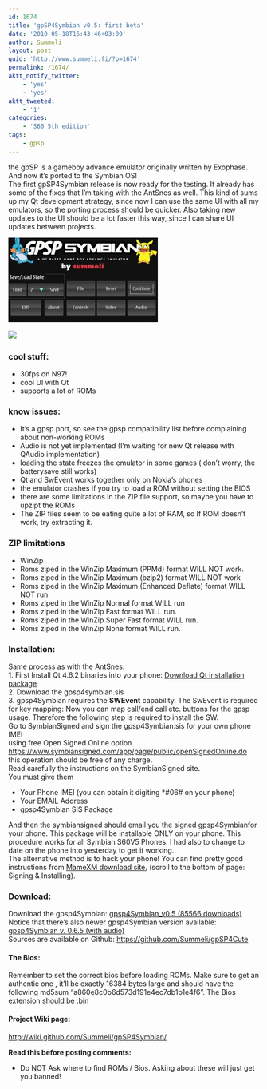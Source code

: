 ```yaml
---
id: 1674
title: 'gpSP4Symbian v0.5: first beta'
date: '2010-05-18T16:43:46+03:00'
author: Summeli
layout: post
guid: 'http://www.summeli.fi/?p=1674'
permalink: /1674/
aktt_notify_twitter:
    - 'yes'
    - 'yes'
aktt_tweeted:
    - '1'
categories:
    - 'S60 5th edition'
tags:
    - gpsp
---
```


the gpSP is a gameboy advance emulator originally written by Exophase. And now it’s ported to the Symbian OS!  
The first gpSP4Symbian release is now ready for the testing. It already has some of the fixes that I’m taking with the AntSnes as well. This kind of sums up my Qt development strategy, since now I can use the same UI with all my emulators, so the porting process should be quicker. Also taking new updates to the UI should be a lot faster this way, since I can share UI updates between projects.

![gpsp main view](/wp-content/uploads/2010/05/gpsp_mainview-300x169.jpg)

![](/wp-content/uploads/2010/04/gpsp_withDpad-300x169.png)

### cool stuff:   

- 30fps on N97!
- cool UI with Qt
- supports a lot of ROMs

### know issues:  

- It’s a gpsp port, so see the gpsp compatibility list before complaining about non-working ROMs
- Audio is not yet implemented (I’m waiting for new Qt release with QAudio implementation)
- loading the state freezes the emulator in some games ( don’t worry, the batterysave still works)
- Qt and SwEvent works together only on Nokia’s phones
- the emulator crashes if you try to load a ROM without setting the BIOS
- there are some limitations in the ZIP file support, so maybe you have to upzipt the ROMs
- The ZIP files seem to be eating quite a lot of RAM, so If ROM doesn’t work, try extracting it.

### ZIP limitations   

- WinZip
- Roms ziped in the WinZip Maximum (PPMd) format WILL NOT work.
- Roms ziped in the WinZip Maximum (bzip2) format WILL NOT work
- Roms ziped in the WinZip Maximum (Enhanced Deflate) format WILL NOT run
- Roms ziped in the WinZip Normal format WILL run
- Roms ziped in the WinZip Fast format WILL run.
- Roms ziped in the WinZip Super Fast format WILL run.
- Roms ziped in the WinZip None format WILL run.

  
### Installation:     
Same process as with the AntSnes:  
1\. First Install Qt 4.6.2 binaries into your phone: [Download Qt installation package](ftp://ftp.qt.nokia.com/pub/qt/symbian/4.6.2/qt_installer.sis)  
2\. Download the gpsp4symbian.sis  
3\. gpsp4Symbian requires the **SWEvent** capability. The SwEvent is required for key mapping: Now you can map call/end call etc. buttons for the gpsp usage. Therefore the following step is required to install the SW.  
Go to SymbianSigned and sign the gpsp4Symbian.sis for your own phone IMEI  
using free Open Signed Online option <https://www.symbiansigned.com/app/page/public/openSignedOnline.do> this operation should be free of any charge.  
Read carefully the instructions on the SymbianSigned site.  
You must give them

- Your Phone IMEI (you can obtain it digiting \*#06# on your phone)
- Your EMAIL Address
- gpsp4Symbian SIS Package

And then the symbiansigned should email you the signed gpsp4Symbianfor your phone. This package will be installable ONLY on your phone. This procedure works for all Symbian S60V5 Phones. I had also to change to date on the phone into yesterday to get it working..  
The alternative method is to hack your phone! You can find pretty good instructions from [MameXM download site.](https://sites.google.com/site/mamexm/Home/download-1-03) (scroll to the bottom of page: Signing &amp; Installing).  


### Download:   
Download the gpsp4Symbian: [ gpsp4Symbian\_v0.5 (85566 downloads) ](/wp-content/uploads/downloads/2010/07/gpsp4Symbian_v051.sis)  
Notice that there’s also newer gpsp4Symbian version available:[ gpsp4Symbian v. 0.6.5 (with audio)](/2557)  
Sources are available on Github: <https://github.com/Summeli/gpSP4Cute>  

#### The Bios:     
Remember to set the correct bios before loading ROMs. Make sure to get an authentic one , it’ll be exactly 16384 bytes large and should have the following md5sum “a860e8c0b6d573d191e4ec7db1b1e4f6”. The Bios extension should be .bin  

#### Project Wiki page:    
<http://wiki.github.com/Summeli/gpSP4Symbian/>  

**Read this before posting comments:**

- Do NOT Ask where to find ROMs / Bios. Asking about these will just get you banned!